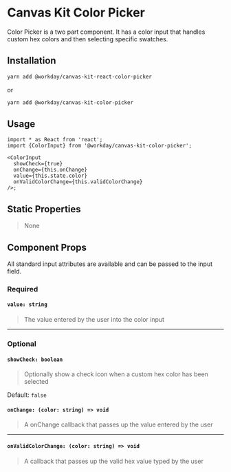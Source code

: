 # Canvas Kit Color Picker

Color Picker is a two part component. It has a color input that handles custom hex colors and then
selecting specific swatches.

## Installation

```sh
yarn add @workday/canvas-kit-react-color-picker
```

or

```sh
yarn add @workday/canvas-kit-color-picker
```

## Usage

```tsx
import * as React from 'react';
import {ColorInput} from '@workday/canvas-kit-color-picker';

<ColorInput
  showCheck={true}
  onChange={this.onChange}
  value={this.state.color}
  onValidColorChange={this.validColorChange}
/>;
```

## Static Properties

> None

## Component Props

All standard input attributes are available and can be passed to the input field.

### Required

#### `value: string`

> The value entered by the user into the color input

---

### Optional

#### `showCheck: boolean`

> Optionally show a check icon when a custom hex color has been selected

Default: `false`

#### `onChange: (color: string) => void`

> A onChange callback that passes up the value entered by the user

---

#### `onValidColorChange: (color: string) => void`

> A callback that passes up the valid hex value typed by the user
